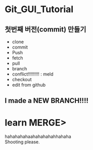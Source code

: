 # Git_GUI_Tutorial

## 첫번째 버전(commit) 만들기
- clone
- commit
- Push
- fetch
- pull
- branch
- conflict!!!!!!!!! : meld
 - checkout
 - edit from github
## I made a NEW BRANCH!!!!
# learn MERGE>
hahahahahaahahahahahhahaha  
Shooting please.  
